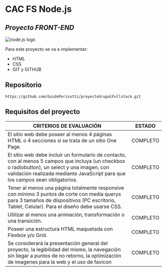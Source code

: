 # CAC FS Node.js
## _Proyecto FRONT-END_

![node.js logo](https://cdn.freebiesupply.com/logos/large/2x/nodejs-1-logo-png-transparent.png)

Para este proyecto se va a implementar:
- HTML
- CSS
- GIT y GITHUB

## Repositorio

```
https://github.com/GuidoPericotti/proyectoGrupalFullstack.git
```

## Requisitos del proyecto 

| CRITERIOS DE EVALUACIÓN |  ESTADO |
| ------ | ------ |
 |El sitio web debe poseer al menos 4 páginas HTML o 4 secciones si se trata de un sitio One Page. |  COMPLETO |
|El sitio web debe incluir un formulario de contacto, con al menos 5 campos que incluya (un checkbox o radiobutton), un select y una imagen, con validación realizada mediante JavaScript para que los campos sean obligatorios. |  COMPLETO |
|Tener al menos una página totalmente responsive con mínimo 3 puntos de corte con media querys para 3 tamaños de dispositivos (PC escritorio, Tablet, Celular). Para el diseño debe usarse CSS.|  COMPLETO |
|Utilizar al menos una animación, transformación o una transición.|  COMPLETO |
|Poseer una estructura HTML maquetada con Flexbox y/o Grid.|  COMPLETO |
|Se considerará la presentación general del proyecto, la legibilidad del mismo, la navegación sin llegar a puntos de no retorno, la optimización de imagenes para la web y el uso de favicon|  COMPLETO |
